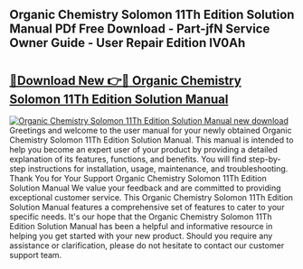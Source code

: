 ## Organic Chemistry Solomon 11Th Edition Solution Manual PDf Free Download - Part-jfN Service Owner Guide - User Repair Edition lV0Ah

# <h2><a href="http://bc70988.oget.top/?id=Organic+Chemistry+Solomon+11Th+Edition+Solution+Manual">🔗Download New 👉🔴 Organic Chemistry Solomon 11Th Edition Solution Manual</a></h2>

[![Organic Chemistry Solomon 11Th Edition Solution Manual new download](https://i.imgur.com/5g1atiW.png)](http://bc70988.oget.top/?id=Organic+Chemistry+Solomon+11Th+Edition+Solution+Manual)
Greetings and welcome to the user manual for your newly obtained Organic Chemistry Solomon 11Th Edition Solution Manual. This manual is intended to help you become an expert user of your product by providing a detailed explanation of its features, functions, and benefits. You will find step-by-step instructions for installation, usage, maintenance, and troubleshooting. Thank You for Your Support Organic Chemistry Solomon 11Th Edition Solution Manual We value your feedback and are committed to providing exceptional customer service. This Organic Chemistry Solomon 11Th Edition Solution Manual features a comprehensive set of features to cater to your specific needs. It's our hope that the Organic Chemistry Solomon 11Th Edition Solution Manual has been a helpful and informative resource in helping you get started with your new product. Should you require any assistance or clarification, please do not hesitate to contact our customer support team.
